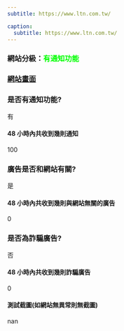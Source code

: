 ```yaml
---
subtitle: https://www.ltn.com.tw/

caption:
  subtitle: https://www.ltn.com.tw/
---
```


<h3>網站分級：<font color="#00FF00">有通知功能</font></h3>

### [網站畫面](https://www.ltn.com.tw/)
### 是否有通知功能?
有

#### 48 小時內共收到幾則通知
100

### 廣告是否和網站有關?
是

#### 48 小時內共收到幾則與網站無關的廣告
0

### 是否為詐騙廣告?
否

#### 48 小時內共收到幾則詐騙廣告
0

#### 測試截圖(如網站無異常則無截圖)
nan


